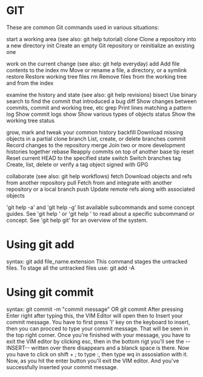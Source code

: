 # GIT
These are common Git commands used in various situations:

start a working area (see also: git help tutorial)
   clone      Clone a repository into a new directory
   init       Create an empty Git repository or reinitialize an existing one

work on the current change (see also: git help everyday)
   add        Add file contents to the index
   mv         Move or rename a file, a directory, or a symlink
   restore    Restore working tree files
   rm         Remove files from the working tree and from the index

examine the history and state (see also: git help revisions)
   bisect     Use binary search to find the commit that introduced a bug
   diff       Show changes between commits, commit and working tree, etc
   grep       Print lines matching a pattern
   log        Show commit logs
   show       Show various types of objects
   status     Show the working tree status

grow, mark and tweak your common history
   backfill   Download missing objects in a partial clone
   branch     List, create, or delete branches
   commit     Record changes to the repository
   merge      Join two or more development histories together
   rebase     Reapply commits on top of another base tip
   reset      Reset current HEAD to the specified state
   switch     Switch branches
   tag        Create, list, delete or verify a tag object signed with GPG

collaborate (see also: git help workflows)
   fetch      Download objects and refs from another repository
   pull       Fetch from and integrate with another repository or a local branch
   push       Update remote refs along with associated objects

'git help -a' and 'git help -g' list available subcommands and some
concept guides. See 'git help <command>' or 'git help <concept>'
to read about a specific subcommand or concept.
See 'git help git' for an overview of the system.

# Using git add
syntax: git add file_name.extension
This command stages the untracked files.
To stage all the untracked files use:
         git add -A

# Using git commit
syntax: git commit -m "commit message"
                     OR
        git commit
      After pressing Enter right after typing this, the VIM Editor will open then to Insert your commit message.
      You have to first press 'I' key on the keyboard to insert, then you can procced to type your commit message.
      That will be seen in the top right corner.
      Once you're finished with your message, you have to exit the VIM editor by clicking esc, then in the bottom rigt you'll see the --INSERT-- written over there disappears and a blanck space is there.
      Now you have to click on shift + ; to type :, then type wq in assosiation with it.
      Now, as you hit the enter button you'll exit the VIM editor.
      And you've successfully inserted your commit message.